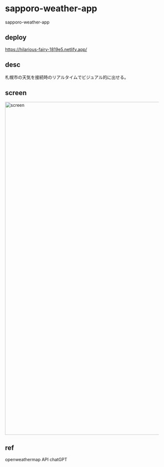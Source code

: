 # sapporo-weather-app
sapporo-weather-app

## deploy
https://hilarious-fairy-1819e5.netlify.app/

## desc
札幌市の天気を接続時のリアルタイムでビジュアル的に出せる。

## screen
<img width="1087" alt="screen" src="https://user-images.githubusercontent.com/40736706/225506192-2aaa8547-a6bd-4def-82ff-ad921de91bdd.png">

## ref
openweathermap API
chatGPT
